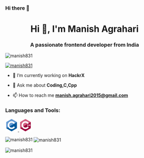### Hi there 👋

<!--
**manish831/manish831** is a ✨ _special_ ✨ repository because its `README.md` (this file) appears on your GitHub profile.

Here are some ideas to get you started:

- 🔭 I’m currently working on ...
- 🌱 I’m currently learning ...
- 👯 I’m looking to collaborate on ...
- 🤔 I’m looking for help with ...
- 💬 Ask me about ...
- 📫 How to reach me: ...
- 😄 Pronouns: ...
- ⚡ Fun fact: ...
-->
<h1 align="center">Hi 👋, I'm Manish Agrahari</h1>
<h3 align="center">A passionate frontend developer from India</h3>

<p align="left"> <img src="https://komarev.com/ghpvc/?username=manish831&label=Profile%20views&color=0e75b6&style=flat" alt="manish831" /> </p>

<p align="left"> <a href="https://github.com/ryo-ma/github-profile-trophy"><img src="https://github-profile-trophy.vercel.app/?username=manish831" alt="manish831" /></a> </p>

- 🔭 I’m currently working on **HackrX**

- 💬 Ask me about **Coding,C,Cpp**

- 📫 How to reach me **manish.agrahari2015@gmail.com**


<h3 align="left">Languages and Tools:</h3>
<p align="left"> <a href="https://www.cprogramming.com/" target="_blank"> <img src="https://raw.githubusercontent.com/devicons/devicon/master/icons/c/c-original.svg" alt="c" width="40" height="40"/> </a> <a href="https://www.w3schools.com/cpp/" target="_blank"> <img src="https://raw.githubusercontent.com/devicons/devicon/master/icons/cplusplus/cplusplus-original.svg" alt="cplusplus" width="40" height="40"/> </a> </p>

<p><img align="left" src="https://github-readme-stats.vercel.app/api/top-langs?username=manish831&show_icons=true&locale=en&layout=compact" alt="manish831" /></p>

<p>&nbsp;<img align="center" src="https://github-readme-stats.vercel.app/api?username=manish831&show_icons=true&locale=en" alt="manish831" /></p>

<p><img align="center" src="https://github-readme-streak-stats.herokuapp.com/?user=manish831&" alt="manish831" /></p>
